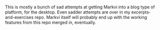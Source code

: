 This is mostly a bunch of sad attempts at getting Markvi into a blog type of platform, for the desktop. Even sadder attempts are over in my excerpts-and-exercises repo. Markvi itself will probably end up with the working features from this repo merged in, eventually.


